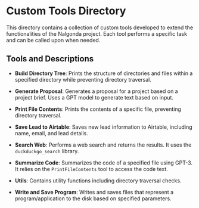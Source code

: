# Custom Tools Directory

This directory contains a collection of custom tools developed to extend the functionalities of the Nalgonda project.
Each tool performs a specific task and can be called upon when needed.

## Tools and Descriptions

- **Build Directory Tree**: Prints the structure of directories and files within a specified directory
while preventing directory traversal.

- **Generate Proposal**: Generates a proposal for a project based on a project brief.
Uses a GPT model to generate text based on input.

- **Print File Contents**: Prints the contents of a specific file, preventing directory traversal.

- **Save Lead to Airtable**: Saves new lead information to Airtable, including name, email, and lead details.

- **Search Web**: Performs a web search and returns the results. It uses the `duckduckgo_search` library.

- **Summarize Code**: Summarizes the code of a specified file using GPT-3.
It relies on the `PrintFileContents` tool to access the code text.

- **Utils**: Contains utility functions including directory traversal checks.

- **Write and Save Program**: Writes and saves files that represent a program/application
to the disk based on specified parameters.
